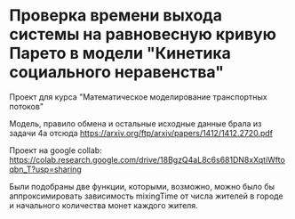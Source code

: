 # Проверка времени выхода системы на равновесную кривую Парето в модели "Кинетика социального неравенства"

Проект для курса "Математическое моделирование транспортных потоков"

Модель, правило обмена и остальные исходные данные брала из задачи 4а отсюда https://arxiv.org/ftp/arxiv/papers/1412/1412.2720.pdf

Проект на google collab: https://colab.research.google.com/drive/18BgzQ4aL8c6s681DN8xXqtiWftoqbn_T?usp=sharing

Были подобраны две функции, которыми, возможно, можно было бы аппроксимировать зависимость mixingTime от числа жителей в городе и начального количества монет каждого жителя.
